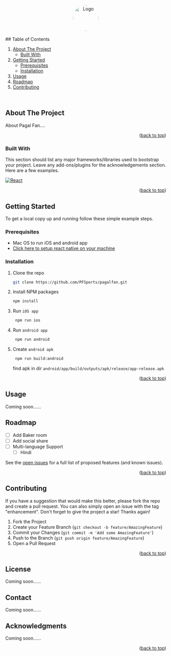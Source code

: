 <a name="readme-top"></a>

<!-- PROJECT LOGO -->
<br />
<div align="center">
  <a href="https://github.com/PFSports/pagalfan">
    <img src="https://github.com/PFSports/pagalfan/assets/32536287/c51c9dcf-e6eb-4e06-b13c-9f3ee6f414e7" alt="Logo" width=80 height=80 style="border-radius: 50%">
  </a>
</div>

<br />
<!-- TABLE OF CONTENTS -->
## Table of Contents
  <ol>
    <li>
      <a href="#about-the-project">About The Project</a>
      <ul>
        <li><a href="#built-with">Built With</a></li>
      </ul>
    </li>
    <li>
      <a href="#getting-started">Getting Started</a>
      <ul>
        <li><a href="#prerequisites">Prerequisites</a></li>
        <li><a href="#installation">Installation</a></li>
      </ul>
    </li>
    <li><a href="#usage">Usage</a></li>
    <li><a href="#roadmap">Roadmap</a></li>
    <li><a href="#contributing">Contributing</a></li>
  </ol>
<!-- </details> -->
<br />

<!-- ABOUT THE PROJECT -->

## About The Project

About Pagal Fan....

<p align="right">(<a href="#readme-top">back to top</a>)</p>

### Built With

This section should list any major frameworks/libraries used to bootstrap your project. Leave any add-ons/plugins for the acknowledgements section. Here are a few examples.

[![React][React.js]][React-url]

<p align="right">(<a href="#readme-top">back to top</a>)</p>

<!-- GETTING STARTED -->

## Getting Started

To get a local copy up and running follow these simple example steps.

### Prerequisites

- Mac OS to run iOS and android app
- <a href="https://reactnative.dev/docs/environment-setup">Click here to setup react native on your machine</a>

### Installation

1. Clone the repo
   ```sh
   git clone https://github.com/PFSports/pagalfan.git
   ```
2. Install NPM packages

   ```sh
   npm install
   ```

3. Run `iOS app`

   ```sh
    npm run ios
   ```

4. Run `android app`

   ```sh
    npm run android
   ```

5. Create `android apk`

   ```sh
    npm run build:android
   ```

   find apk in dir `android/app/build/outputs/apk/release/app-release.apk`

<p align="right">(<a href="#readme-top">back to top</a>)</p>

<!-- USAGE EXAMPLES -->

## Usage

Coming soon......

<!-- ROADMAP -->

## Roadmap

- [ ] Add Baker room
- [ ] Add social share
- [ ] Multi-language Support
  - [ ] Hindi

See the [open issues](https://github.com/PFSports/pagalfan/issues) for a full list of proposed features (and known issues).

<p align="right">(<a href="#readme-top">back to top</a>)</p>

<!-- CONTRIBUTING -->

## Contributing

If you have a suggestion that would make this better, please fork the repo and create a pull request. You can also simply open an issue with the tag "enhancement".
Don't forget to give the project a star! Thanks again!

1. Fork the Project
2. Create your Feature Branch (`git checkout -b feature/AmazingFeature`)
3. Commit your Changes (`git commit -m 'Add some AmazingFeature'`)
4. Push to the Branch (`git push origin feature/AmazingFeature`)
5. Open a Pull Request

<p align="right">(<a href="#readme-top">back to top</a>)</p>

<!-- LICENSE -->

## License

Coming soon......

<!-- CONTACT -->

## Contact

Coming soon......

<!-- ACKNOWLEDGMENTS -->

## Acknowledgments

Coming soon......

<p align="right">(<a href="#readme-top">back to top</a>)</p>

<!-- MARKDOWN LINKS & IMAGES -->
<!-- https://www.markdownguide.org/basic-syntax/#reference-style-links -->

[ReactNative]: https://reactnative.dev/
[React.js]: https://img.shields.io/badge/React-20232A?style=for-the-badge&logo=react&logoColor=61DAFB
[React-url]: https://reactjs.org/
